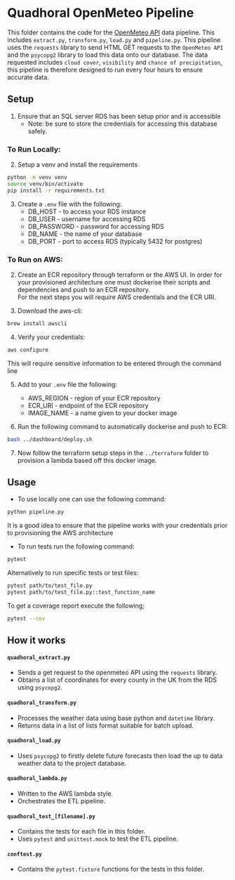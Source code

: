 # Quadhoral OpenMeteo Pipeline
This folder contains the code for the [OpenMeteo API](https://open-meteo.com/en/docs) data pipeline. This includes `extract.py`, `transform.py`, `load.py` and `pipeline.py`. This pipeline uses the `requests` library to send HTML GET requests to the `OpenMeteo API` and the `psycopg2` library to load this data onto our database. The data requested includes `cloud cover`, `visibility` and `chance of precipitation`, this pipeline is therefore designed to run every four hours to ensure accurate data.

## Setup
1. Ensure that an SQL server RDS has been setup prior and is accessible
    - Note: be sure to store the credentials for accessing this database safely.

### To Run Locally:
2. Setup a venv and install the requirements
```bash
python -m venv venv
source venv/bin/activate
pip install -r requirements.txt
```
3. Create a `.env` file with the following:
    - DB_HOST - to access your RDS instance
    - DB_USER - username for accessing RDS
    - DB_PASSWORD - password for accessing RDS
    - DB_NAME - the name of your database
    - DB_PORT - port to access RDS (typically 5432 for postgres)

### To Run on AWS:

2. Create an ECR repository through terraform or the AWS UI.
In order for your provisioned architecture one must dockerise their scripts and dependencies and push to an ECR repository.  
For the next steps you will require AWS credentials and the ECR URI.

3. Download the aws-cli:
```bash
brew install awscli
```
4. Verify your credentials:
```bash
aws configure
```
This will require sensitive information to be entered through the command line

5. Add to your `.env` file the following:
    - AWS_REGION - region of your ECR repository
    - ECR_URI - endpoint of the ECR repository
    - IMAGE_NAME - a name given to your docker image

6. Run the following command to automatically dockerise and push to ECR:
```bash
bash ../dashboard/deploy.sh
```
7. Now follow the terraform setup steps in the `../terraform` folder to provision a lambda based off this docker image.

## Usage
- To use locally one can use the following command:
```bash
python pipeline.py
```
It is a good idea to ensure that the pipeline works with your credentials prior to provisioning the AWS architecture

- To run tests run the following command:
```bash
pytest
```
Alternatively to run specific tests or test files:
```bash
pytest path/to/test_file.py
pytest path/to/test_file.py::test_function_name
```
To get a coverage report execute the following;
```bash
pytest --cov
```

## How it works
#### `quadhoral_extract.py`
- Sends a get request to the openmeteo API using the `requests` library.
- Obtains a list of coordinates for every county in the UK from the RDS using `psycopg2`.
#### `quadhoral_transform.py`
- Processes the weather data using base python and `datetime` library. 
- Returns data in a list of lists format suitable for batch upload.
#### `quadhoral_load.py`
- Uses `psycopg2` to firstly delete future forecasts then load the up to data weather data to the project database.
#### `quadhoral_lambda.py`
- Written to the AWS lambda style.
- Orchestrates the ETL pipeline. 
#### `quadhoral_test_[filename].py`
- Contains the tests for each file in this folder.
- Uses `pytest` and `unittest.mock` to test the ETL pipeline.
#### `conftest.py`
- Contains the `pytest.fixture` functions for the tests in this folder.